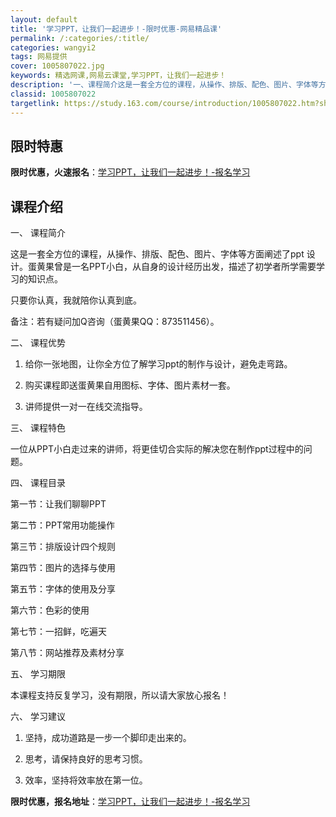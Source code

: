 ```yaml
---
layout: default
title: '学习PPT，让我们一起进步！-限时优惠-网易精品课'
permalink: /:categories/:title/
categories: wangyi2
tags: 网易提供
cover: 1005807022.jpg
keywords: 精选网课,网易云课堂,学习PPT，让我们一起进步！
description: '一、课程简介这是一套全方位的课程，从操作、排版、配色、图片、字体等方面阐述了ppt设计。蛋黄果曾是一名PPT小白，从自身'
classid: 1005807022
targetlink: https://study.163.com/course/introduction/1005807022.htm?share=1&shareId=1025206652&utm_campaign=share&utm_medium=iphoneShare&utm_source=&utm_u=1025206652
---
```


## 限时特惠

**限时优惠，火速报名**：[学习PPT，让我们一起进步！-报名学习](https://study.163.com/course/introduction/1005807022.htm?share=1&shareId=1025206652&utm_campaign=share&utm_medium=iphoneShare&utm_source=&utm_u=1025206652)

## 课程介绍

一、	课程简介

这是一套全方位的课程，从操作、排版、配色、图片、字体等方面阐述了ppt 设计。蛋黄果曾是一名PPT小白，从自身的设计经历出发，描述了初学者所学需要学习的知识点。

只要你认真，我就陪你认真到底。 



备注：若有疑问加Q咨询（蛋黄果QQ：873511456）。



二、	课程优势

1.	给你一张地图，让你全方位了解学习ppt的制作与设计，避免走弯路。

2.	购买课程即送蛋黄果自用图标、字体、图片素材一套。

3.	讲师提供一对一在线交流指导。



三、	课程特色

一位从PPT小白走过来的讲师，将更佳切合实际的解决您在制作ppt过程中的问题。



四、	课程目录

第一节：让我们聊聊PPT

第二节：PPT常用功能操作

第三节：排版设计四个规则

第四节：图片的选择与使用

第五节：字体的使用及分享

第六节：色彩的使用

第七节：一招鲜，吃遍天

第八节：网站推荐及素材分享



五、	学习期限

本课程支持反复学习，没有期限，所以请大家放心报名！



六、	学习建议

1.	坚持，成功道路是一步一个脚印走出来的。

2.	思考，请保持良好的思考习惯。

3.	效率，坚持将效率放在第一位。

**限时优惠，报名地址**：[学习PPT，让我们一起进步！-报名学习](https://study.163.com/course/introduction/1005807022.htm?share=1&shareId=1025206652&utm_campaign=share&utm_medium=iphoneShare&utm_source=&utm_u=1025206652)

